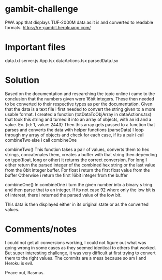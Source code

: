 # gambit-challenge
PWA app that displays TUF-2000M data as it is and converted to readable formats.
https://re-gambit.herokuapp.com/

# Important files
data.txt
server.js
App.tsx
dataActions.tsx
parsedData.tsx

# Solution
Based on the documentation and researching the topic online i came to the conclusion that the numbers given were 16bit integers.
These then needed to be converted to their respective types as per the documentation.
Given that the data is a text file i first needed to convert the string given to a more usable format.
I created a function (txtDataToObjArray in dataActions.tsx) that took this string and turned it into an array of objects, with an id and a value. Ex. {id: 1, value: 2443}
Then this array gets passed to a function that parses and converts the data with helper functions (parseData)
I loop through my array of objects and check for each case, if its a pair i call combineTwo else i call combineOne

combineTwo()
This function takes a pair of values, converts them to hex strings, concatenates them, creates a buffer with that string then depending 
on type(float, long or other) it returns the correct conversion.
For long I either return the parsed integer of the combined hex string or the last value from the 8bit integer buffer.
For float i return the first float value from the buffer
Otherwise i return the first 16bit integer from the buffer

combineOne()
In combineOne i turn the given number into a binary s tring and then parse that to an integer.
If its not case 92 where only the low bit is of interest, there i returned the parsed value of the low bit.

This data is then displayed either in its original state or as the converted values.

# Comments/notes
I could not get all conversions working, I could not figure out what was going wrong in some cases as they seemed identical to others that worked.
But super interesting challenge, it was very difficult at first trying to convert them to the right values.
The commits are a mess because so am I and Heroku is evil.


Peace out, Rasmus.

